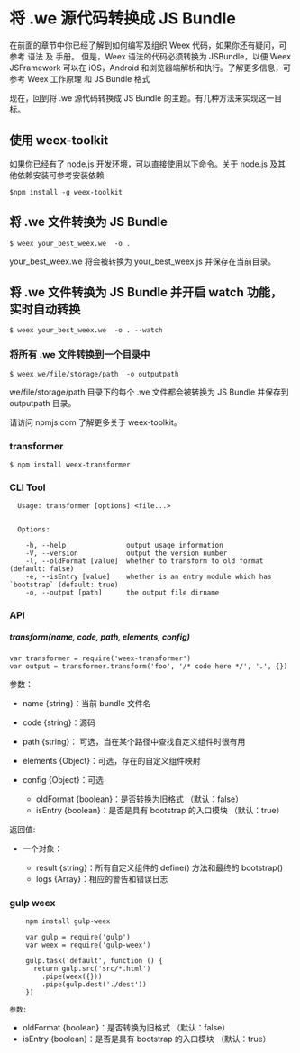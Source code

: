 # 将 .we 源代码转换成 JS Bundle

在前面的章节中你已经了解到如何编写及组织 Weex 代码，如果你还有疑问，可参考 语法 及 手册。 但是，Weex 语法的代码必须转换为 JSBundle，以便 Weex JSFramework 可以在 iOS，Android 和浏览器端解析和执行。了解更多信息，可参考 Weex 工作原理 和 JS Bundle 格式

现在，回到将 .we 源代码转换成 JS Bundle 的主题。有几种方法来实现这一目标。

## 使用 weex-toolkit

如果你已经有了 node.js 开发环境，可以直接使用以下命令。关于 node.js 及其他依赖安装可参考安装依赖

```
$npm install -g weex-toolkit
```

## 将 .we 文件转换为 JS Bundle

```
$ weex your_best_weex.we  -o .
```

your_best_weex.we 将会被转换为 your_best_weex.js 并保存在当前目录。

## 将 .we 文件转换为 JS Bundle 并开启 watch 功能，实时自动转换

```
$ weex your_best_weex.we  -o . --watch
```

### 将所有 .we 文件转换到一个目录中

```
$ weex we/file/storage/path  -o outputpath
```

we/file/storage/path 目录下的每个 .we 文件都会被转换为 JS Bundle 并保存到 outputpath 目录。

请访问 npmjs.com 了解更多关于 weex-toolkit。

### transformer

```
$ npm install weex-transformer
```

### CLI Tool

```
  Usage: transformer [options] <file...>


  Options:

    -h, --help               output usage information
    -V, --version            output the version number
    -l, --oldFormat [value]  whether to transform to old format (default: false)
    -e, --isEntry [value]    whether is an entry module which has `bootstrap` (default: true)
    -o, --output [path]      the output file dirname
```
### API

##### transform(name, code, path, elements, config)

```
var transformer = require('weex-transformer')
var output = transformer.transform('foo', '/* code here */', '.', {})
```

参数：

- name {string}：当前 bundle 文件名
- code {string}：源码
- path {string}： 可选，当在某个路径中查找自定义组件时很有用
- elements {Object}：可选，存在的自定义组件映射
- config {Object}：可选

    - oldFormat {boolean}：是否转换为旧格式 （默认：false）
    - isEntry {boolean}：是否是具有 bootstrap 的入口模块 （默认：true）
    
返回值:

- 一个对象：

    - result {string}：所有自定义组件的 define() 方法和最终的 bootstrap()
    - logs {Array}：相应的警告和错误日志

### gulp weex

```
    npm install gulp-weex
``` 

```
    var gulp = require('gulp')
    var weex = require('gulp-weex')
    
    gulp.task('default', function () {
      return gulp.src('src/*.html')
        .pipe(weex({}))
        .pipe(gulp.dest('./dest'))
    })
```


    参数:
    
- oldFormat {boolean}：是否转换为旧格式 （默认：false）
- isEntry {boolean}：是否是具有 bootstrap 的入口模块 （默认：true）
